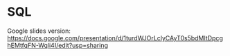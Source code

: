 # SQL

Google slides version:
https://docs.google.com/presentation/d/1turdWJOrLclyCAyT0s5bdMItDpcghEMtfqFN-Wqli4I/edit?usp=sharing
